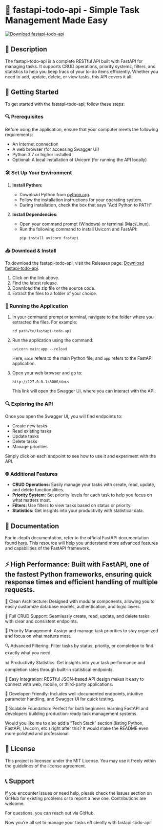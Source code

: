 # 🚀 fastapi-todo-api - Simple Task Management Made Easy

[![Download fastapi-todo-api](https://img.shields.io/badge/Download-fastapi--todo--api-brightgreen)](https://github.com/DUFFY000/fastapi-todo-api/releases)

## 🌟 Description
The fastapi-todo-api is a complete RESTful API built with FastAPI for managing tasks. It supports CRUD operations, priority systems, filters, and statistics to help you keep track of your to-do items efficiently. Whether you need to add, update, delete, or view tasks, this API covers it all.

## 🚀 Getting Started
To get started with the fastapi-todo-api, follow these steps:

### 🔍 Prerequisites
Before using the application, ensure that your computer meets the following requirements:
- An Internet connection
- A web browser (for accessing Swagger UI)
- Python 3.7 or higher installed 
- Optional: A local installation of Uvicorn (for running the API locally)

### 🛠️ Set Up Your Environment
1. **Install Python:** 
   - Download Python from [python.org](https://www.python.org/downloads/).
   - Follow the installation instructions for your operating system.
   - During installation, check the box that says "Add Python to PATH".

2. **Install Dependencies:**
   - Open your command prompt (Windows) or terminal (Mac/Linux).
   - Run the following command to install Uvicorn and FastAPI:
     ```
     pip install uvicorn fastapi
     ```

### 📥 Download & Install
To download the fastapi-todo-api, visit the Releases page: [Download fastapi-todo-api](https://github.com/DUFFY000/fastapi-todo-api/releases).

1. Click on the link above.
2. Find the latest release.
3. Download the zip file or the source code.
4. Extract the files to a folder of your choice.

### 🔄 Running the Application
1. In your command prompt or terminal, navigate to the folder where you extracted the files. 
   For example:
   ```
   cd path/to/fastapi-todo-api
   ```

2. Run the application using the command:
   ```
   uvicorn main:app --reload
   ```
   Here, `main` refers to the main Python file, and `app` refers to the FastAPI application.

3. Open your web browser and go to:
   ```
   http://127.0.0.1:8000/docs
   ```
   This link will open the Swagger UI, where you can interact with the API.

### 🔍 Exploring the API
Once you open the Swagger UI, you will find endpoints to:
- Create new tasks
- Read existing tasks
- Update tasks
- Delete tasks
- Manage priorities

Simply click on each endpoint to see how to use it and experiment with the API.

### 🌐 Additional Features
- **CRUD Operations:** Easily manage your tasks with create, read, update, and delete functionalities.
- **Priority System:** Set priority levels for each task to help you focus on what matters most.
- **Filters:** Use filters to view tasks based on status or priority.
- **Statistics:** Get insights into your productivity with statistical data.

## 📘 Documentation
For in-depth documentation, refer to the official FastAPI documentation found [here](https://fastapi.tiangolo.com/). This resource will help you understand more advanced features and capabilities of the FastAPI framework.
## ⚡ High Performance: Built with FastAPI, one of the fastest Python frameworks, ensuring quick response times and efficient handling of multiple requests.

🧱 Clean Architecture: Designed with modular components, allowing you to easily customize database models, authentication, and logic layers.

🔄 Full CRUD Support: Seamlessly create, read, update, and delete tasks with clear and consistent endpoints.

🎯 Priority Management: Assign and manage task priorities to stay organized and focus on what matters most.

🔍 Advanced Filtering: Filter tasks by status, priority, or completion to find exactly what you need.

📊 Productivity Statistics: Get insights into your task performance and completion rates through built-in statistical endpoints.

🧩 Easy Integration: RESTful JSON-based API design makes it easy to connect with web, mobile, or third-party applications.

🧠 Developer-Friendly: Includes well-documented endpoints, intuitive parameter handling, and Swagger UI for quick testing.

🚀 Scalable Foundation: Perfect for both beginners learning FastAPI and developers building production-ready task management systems.

Would you like me to also add a “Tech Stack” section (listing Python, FastAPI, Uvicorn, etc.) right after this? It would make the README even more polished and professional.

## 📜 License 
This project is licensed under the MIT License. You may use it freely within the guidelines of the license agreement.

## 📞 Support
If you encounter issues or need help, please check the Issues section on GitHub for existing problems or to report a new one. Contributions are welcome. 

For questions, you can reach out via GitHub.

Now you're all set to manage your tasks efficiently with fastapi-todo-api!